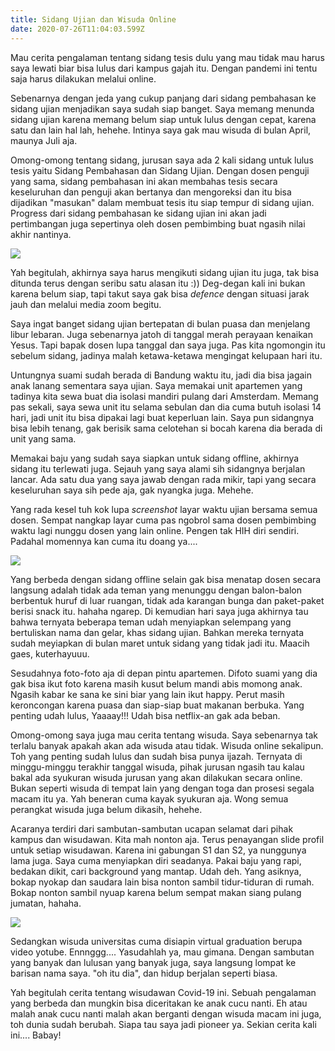 ```yaml
---
title: Sidang Ujian dan Wisuda Online
date: 2020-07-26T11:04:03.599Z
---
```

Mau cerita pengalaman tentang sidang tesis dulu yang mau tidak mau harus saya lewati biar bisa lulus dari kampus gajah itu. Dengan pandemi ini tentu saja harus dilakukan melalui online. 

Sebenarnya dengan jeda yang cukup panjang dari sidang pembahasan ke sidang ujian menjadikan saya sudah siap banget. Saya memang menunda sidang ujian karena memang belum siap untuk lulus dengan cepat, karena satu dan lain hal lah, hehehe. Intinya saya gak mau wisuda di bulan April, maunya Juli aja. 

Omong-omong tentang sidang, jurusan saya ada 2 kali sidang untuk lulus tesis yaitu Sidang Pembahasan dan Sidang Ujian. Dengan dosen penguji yang sama, sidang pembahasan ini akan membahas tesis secara keseluruhan dan penguji akan bertanya dan mengoreksi dan itu bisa dijadikan "masukan" dalam membuat tesis itu siap tempur di sidang ujian. Progress dari sidang pembahasan ke sidang ujian ini akan jadi pertimbangan juga sepertinya oleh dosen pembimbing buat ngasih nilai akhir nantinya.

![](/img/uploads/photo_2020-08-07-12.21.06.jpeg)

Yah begitulah, akhirnya saya harus mengikuti sidang ujian itu juga, tak bisa ditunda terus dengan seribu satu alasan itu :)) Deg-degan kali ini bukan karena belum siap, tapi takut saya gak bisa *defence* dengan situasi jarak jauh dan melalui media zoom begitu. 

Saya ingat banget sidang ujian bertepatan di bulan puasa dan menjelang libur lebaran. Juga sebenarnya jatoh di tanggal merah perayaan kenaikan Yesus. Tapi bapak dosen lupa tanggal dan saya juga. Pas kita ngomongin itu sebelum sidang, jadinya malah ketawa-ketawa mengingat kelupaan hari itu.

Untungnya suami sudah berada di Bandung waktu itu, jadi dia bisa jagain anak lanang sementara saya ujian. Saya memakai unit apartemen yang tadinya kita sewa buat dia isolasi mandiri pulang dari Amsterdam. Memang pas sekali, saya sewa unit itu selama sebulan dan dia cuma butuh isolasi 14 hari, jadi unit itu bisa dipakai lagi buat keperluan lain. Saya pun sidangnya bisa lebih tenang, gak berisik sama celotehan si bocah karena dia berada di unit yang sama. 

Memakai baju yang sudah saya siapkan untuk sidang offline, akhirnya sidang itu terlewati juga. Sejauh yang saya alami sih sidangnya berjalan lancar. Ada satu dua yang saya jawab dengan rada mikir, tapi yang secara keseluruhan saya sih pede aja, gak nyangka juga. Mehehe. 

Yang rada kesel tuh kok lupa *screenshot* layar waktu ujian bersama semua dosen. Sempat nangkap layar cuma pas ngobrol sama dosen pembimbing waktu lagi nunggu dosen yang lain online. Pengen tak HIH diri sendiri. Padahal momennya kan cuma itu doang ya.... 

![](/img/uploads/screen-shot-2020-05-21-at-13.10.42.png)

Yang berbeda dengan sidang offline selain gak bisa menatap dosen secara langsung adalah tidak ada teman yang menunggu dengan balon-balon berbentuk huruf di luar ruangan, tidak ada karangan bunga dan paket-paket berisi snack itu. hahaha ngarep. Di kemudian hari saya juga akhirnya tau bahwa ternyata beberapa teman udah menyiapkan selempang yang bertuliskan nama dan gelar, khas sidang ujian. Bahkan mereka ternyata sudah meyiapkan di bulan maret untuk sidang yang tidak jadi itu. Maacih gaes, kuterhayuuu. 

Sesudahnya foto-foto aja di depan pintu apartemen. Difoto suami yang dia gak bisa ikut foto karena masih kusut belum mandi abis momong anak. Ngasih kabar ke sana ke sini biar yang lain ikut happy. Perut masih keroncongan karena puasa dan siap-siap buat makanan berbuka. Yang penting udah lulus, Yaaaay!!! Udah bisa netflix-an gak ada beban. 

Omong-omong saya juga mau cerita tentang wisuda. Saya sebenarnya tak terlalu banyak apakah akan ada wisuda atau tidak. Wisuda online sekalipun. Toh yang penting sudah lulus dan sudah bisa punya ijazah. Ternyata di minggu-minggu terakhir tanggal wisuda, pihak jurusan ngasih tau kalau bakal ada syukuran wisuda jurusan yang akan dilakukan secara online. Bukan seperti wisuda di tempat lain yang dengan toga dan prosesi segala macam itu ya. Yah beneran cuma kayak syukuran aja. Wong semua perangkat wisuda juga belum dikasih, hehehe.

Acaranya terdiri dari sambutan-sambutan ucapan selamat dari pihak kampus dan wisudawan. Kita mah nonton aja. Terus penayangan slide profil untuk setiap wisudawan. Karena ini gabungan S1 dan S2, ya nunggunya lama juga. Saya cuma menyiapkan diri seadanya. Pakai baju yang rapi, bedakan dikit, cari background yang mantap. Udah deh. Yang asiknya, bokap nyokap dan saudara lain bisa nonton sambil tidur-tiduran di rumah. Bokap nonton sambil nyuap karena belum sempat makan siang pulang jumatan, hahaha. 

![](/img/uploads/photo_2020-08-07-11.29.43.jpeg)

Sedangkan wisuda universitas cuma disiapin virtual graduation berupa video yotube. Ennnggg.... Yasudahlah ya, mau gimana. Dengan sambutan yang banyak dan lulusan yang banyak juga, saya langsung lompat ke barisan nama saya. "oh itu dia", dan hidup berjalan seperti biasa. 

Yah begitulah cerita tentang wisudawan Covid-19 ini. Sebuah pengalaman yang berbeda dan mungkin bisa diceritakan ke anak cucu nanti. Eh atau malah anak cucu nanti malah akan berganti dengan wisuda macam ini juga, toh dunia sudah berubah. Siapa tau saya jadi pioneer ya. Sekian cerita kali ini.... Babay!